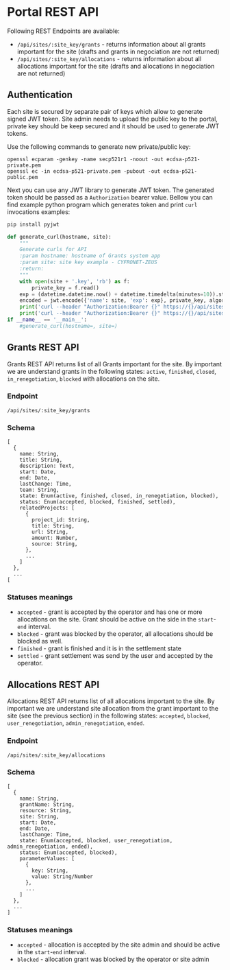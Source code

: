 # Portal REST API
Following REST Endpoints are available:
  * `/api/sites/:site_key/grants` - returns information about all grants
    important for the site (drafts and grants in negociation are not returned)
  * `/api/sites/:site_key/allocations` - returns information about all
    allocations important for the site (drafts and allocations in negociation
    are not returned)

## Authentication
Each site is secured by separate pair of keys which allow to generate signed JWT
token. Site admin needs to upload the public key to the portal, private key
should be keep secured and it should be used to generate JWT tokens.

Use the following commands to generate new private/public key:

```
openssl ecparam -genkey -name secp521r1 -noout -out ecdsa-p521-private.pem
openssl ec -in ecdsa-p521-private.pem -pubout -out ecdsa-p521-public.pem
```


Next you can use any JWT library to generate JWT token.
The generated token should be passed as a `Authorization` bearer value.
 Bellow you can find example python program which generates token and
print `curl` invocations examples:

```bash
pip install pyjwt
```

```python
def generate_curl(hostname, site):
    """
    Generate curls for API
    :param hostname: hostname of Grants system app
    :param site: site key example - CYFRONET-ZEUS
    :return: 
    """
    with open(site + '.key', 'rb') as f:
        private_key = f.read()
    exp = (datetime.datetime.now() + datetime.timedelta(minutes=10)).strftime('%s')
    encoded = jwt.encode({'name': site, 'exp': exp}, private_key, algorithm='ES512')
    print('curl --header "Authorization:Bearer {}" https://{}/api/sites/{}/grants'.format(encoded, hostname, site))
    print('curl --header "Authorization:Bearer {}" https://{}/api/sites/{}/allocations'.format(encoded, hostname, site))
if __name__ == '__main__':
    #generate_curl(hostname=, site=)
```

## Grants REST API
Grants REST API returns list of all Grants important for the site. By important
we are understand grants in the following states: `active`, `finished`, `closed`,
`in_renegotiation`, `blocked` with allocations on the site.

### Endpoint
```
/api/sites/:site_key/grants
```

### Schema
```
[
  {
    name: String,
    title: String,
    description: Text,
    start: Date,
    end: Date,
    lastChange: Time,
    team: String,
    state: Enum(active, finished, closed, in_renegotiation, blocked),
    status: Enum(accepted, blocked, finished, settled),
    relatedProjects: [
      {
        project_id: String,
        title: String,
        url: String,
        amount: Number,
        source: String,
      },
      ...
    ]
  },
  ...
[
```

### Statuses meanings
  * `accepted` - grant is accepted by the operator and has one or more
    allocations on the site. Grant should be active on the side in the
   `start`-`end` interval.
  * `blocked` - grant was blocked by the operator, all allocations should be
    blocked as well.
  * `finished` - grant is finished and it is in the settlement state
  * `settled` - grant settlement was send by the user and accepted by the
    operator.

## Allocations REST API
Allocations REST API returns list of all allocations important to the site. By
important we are understand site allocation from the grant important to the site
(see the previous section) in the following states: `accepted`, `blocked`,
`user_renegotiation`, `admin_renegotiation`, `ended`.

### Endpoint
```
/api/sites/:site_key/allocations
```

### Schema
```
[
  {
    name: String,
    grantName: String,
    resource: String,
    site: String,
    start: Date,
    end: Date,
    lastChange: Time,
    state: Enum(accepted, blocked, user_renegotiation, admin_renegotiation, ended),
    status: Enum(accepted, blocked),
    parameterValues: [
      {
        key: String,
        value: String/Number
      },
      ...
    ]
  },
  ...
]
```
### Statuses meanings
  * `accepted` - allocation is accepted by the site admin and should be active
    in the `start`-`end` interval.
  * `blocked` - allocation grant was blocked by the operator or site admin
